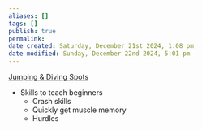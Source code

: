 ```yaml
---
aliases: []
tags: []
publish: true
permalink:
date created: Saturday, December 21st 2024, 1:08 pm
date modified: Sunday, December 22nd 2024, 5:01 pm
---
```


[Jumping & Diving Spots](../📁%2009%20-%20Personal/Jumping%20&%20Diving%20Spots/Jumping%20&%20Diving%20Spots.md)

- Skills to teach beginners
	- Crash skills
	- Quickly get muscle memory
	- Hurdles